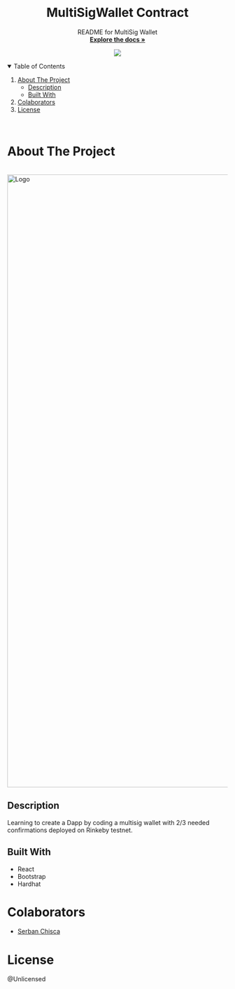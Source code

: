 
<br />
<p align="center">
  <h1 align="center">MultiSigWallet Contract</h1>

  <p align="center">
    README for MultiSig Wallet
    <br />
    <a href="https://github.com/sergane13/MultiSigWalletApplication"><strong>Explore the docs »</strong></a>
    <p align="center">
    <img src="https://img.shields.io/badge/Ask%20me%20-anything-orange" />
    </p>  
  </p>
</p>


<!-- TABLE OF CONTENTS -->
<details open="open">
  <summary>Table of Contents</summary>
  <ol>
    <li>
      <a href="#about-the-project">About The Project</a>
      <ul>
        <li><a href="#description">Description</a></li>
        <li><a href="#built-with">Built With</a></li>
      </ul>
    </li>
    <li>
      <a href="#colaborators">Colaborators</a>
    </li>
    <li>
      <a href="#license">License</a>
    </li>
  </ol>
</details>

<br/>

<!-- ABOUT THE PROJECT -->
# About The Project
<br/>

<img src="images/1.png" alt="Logo" width="1400">

<br>

## Description
<p>
  Learning to create a Dapp by coding a multisig wallet with 2/3 needed confirmations deployed on Rinkeby testnet.
</p>

## Built With

* React
* Bootstrap
* Hardhat
<!-- GETTING STARTED -->

# Colaborators

* [Serban Chisca](https://github.com/sergane13)

<!-- LICENSE -->
# License

@Unlicensed
